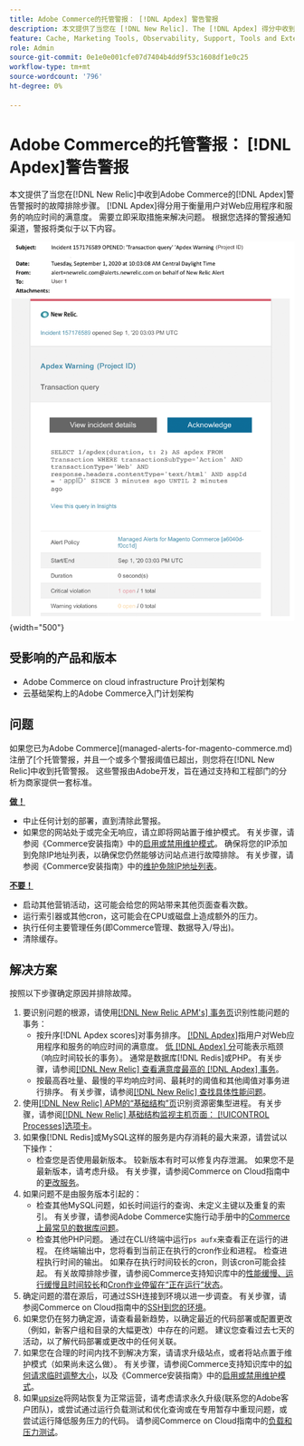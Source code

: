 ```yaml
---
title: Adobe Commerce的托管警报： [!DNL Apdex] 警告警报
description: 本文提供了当您在 [!DNL New Relic]. The [!DNL Apdex] 得分中收到Adobe Commerce的 [!DNL Apdex] 警告警报时适用的故障排除步骤，该得分用于衡量用户对Web应用程序和服务的响应时间的满意度。 需要立即采取措施来解决问题。
feature: Cache, Marketing Tools, Observability, Support, Tools and External Services
role: Admin
source-git-commit: 0e1e0e001cfe07d7404b4dd9f53c1608df1e0c25
workflow-type: tm+mt
source-wordcount: '796'
ht-degree: 0%

---
```



# Adobe Commerce的托管警报： [!DNL Apdex]警告警报

本文提供了当您在[!DNL New Relic]中收到Adobe Commerce的[!DNL Apdex]警告警报时的故障排除步骤。 [!DNL Apdex]得分用于衡量用户对Web应用程序和服务的响应时间的满意度。 需要立即采取措施来解决问题。 根据您选择的警报通知渠道，警报将类似于以下内容。

![apdex警告警报](../../assets/managed-alerts/apdex-warning-magento-managed.png){width="500"}

## 受影响的产品和版本

* Adobe Commerce on cloud infrastructure Pro计划架构
* 云基础架构上的Adobe Commerce入门计划架构

## 问题

如果您已为Adobe Commerce](managed-alerts-for-magento-commerce.md)注册了[个托管警报，并且一个或多个警报阈值已超出，则您将在[!DNL New Relic]中收到托管警报。 这些警报由Adobe开发，旨在通过支持和工程部门的分析为商家提供一套标准。

<u> **做！** </u>

* 中止任何计划的部署，直到清除此警报。
* 如果您的网站处于或完全无响应，请立即将网站置于维护模式。 有关步骤，请参阅《Commerce安装指南》中的[启用或禁用维护模式](https://experienceleague.adobe.com/en/docs/commerce-operations/installation-guide/tutorials/maintenance-mode)。 确保将您的IP添加到免除IP地址列表，以确保您仍然能够访问站点进行故障排除。 有关步骤，请参阅《Commerce安装指南》中的[维护免除IP地址列表](https://experienceleague.adobe.com/en/docs/commerce-operations/installation-guide/tutorials/maintenance-mode#maintain-the-list-of-exempt-ip-addresses)。

<u>**不要！**</u>

* 启动其他营销活动，这可能会给您的网站带来其他页面查看次数。
* 运行索引器或其他cron，这可能会在CPU或磁盘上造成额外的压力。
* 执行任何主要管理任务(即Commerce管理、数据导入/导出)。
* 清除缓存。

## 解决方案

按照以下步骤确定原因并排除故障。

1. 要识别问题的根源，请使用[[!DNL New Relic APM's] 事务页](https://docs.newrelic.com/docs/apm/applications-menu/monitoring/transactions-page-find-specific-performance-problems)识别性能问题的事务：
   * 按升序[!DNL Apdex scores]对事务排序。 [[!DNL Apdex]](https://docs.newrelic.com/docs/apm/new-relic-apm/apdex/apdex-measure-user-satisfaction)指用户对Web应用程序和服务的响应时间的满意度。 [低 [!DNL Apdex] 分](managed-alerts-for-magento-commerce-apdex-warning-alert.md)可能表示瓶颈（响应时间较长的事务）。 通常是数据库[!DNL Redis]或PHP。 有关步骤，请参阅[[!DNL New Relic] 查看满意度最高的 [!DNL Apdex] 事务](https://docs.newrelic.com/docs/apm/new-relic-apm/apdex/view-your-apdex-score#apdex-dissat)。
   * 按最高吞吐量、最慢的平均响应时间、最耗时的阈值和其他阈值对事务进行排序。 有关步骤，请参阅[[!DNL New Relic] 查找具体性能问题](https://docs.newrelic.com/docs/apm/applications-menu/monitoring/transactions-page-find-specific-performance-problems)。
1. 使用[[!DNL New Relic] APM的“基础结构”页](https://docs.newrelic.com/docs/infrastructure/infrastructure-ui-pages/infra-hosts-ui-page/)识别资源密集型进程。 有关步骤，请参阅[[!DNL New Relic] 基础结构监视主机页面： [!UICONTROL Processes]选项卡](https://docs.newrelic.com/docs/infrastructure/infrastructure-ui-pages/infra-hosts-ui-page/#processes)。
1. 如果像[!DNL Redis]或MySQL这样的服务是内存消耗的最大来源，请尝试以下操作：
   * 检查您是否使用最新版本。 较新版本有时可以修复内存泄漏。 如果您不是最新版本，请考虑升级。 有关步骤，请参阅Commerce on Cloud指南中的[更改服务](https://experienceleague.adobe.com/docs/commerce-cloud-service/user-guide/configure/service/services-yaml.html)。
1. 如果问题不是由服务版本引起的：
   * 检查其他MySQL问题，如长时间运行的查询、未定义主键以及重复的索引。 有关步骤，请参阅Adobe Commerce实施行动手册中的[Commerce上最常见的数据库问题](https://experienceleague.adobe.com/docs/commerce-operations/implementation-playbook/best-practices/maintenance/resolve-database-performance-issues.html)。
   * 检查其他PHP问题。 通过在CLI/终端中运行`ps aufx`来查看正在运行的进程。 在终端输出中，您将看到当前正在执行的cron作业和进程。 检查进程执行时间的输出。 如果存在执行时间较长的cron，则该cron可能会挂起。 有关故障排除步骤，请参阅Commerce支持知识库中的[性能缓慢、运行缓慢且时间较长](https://experienceleague.adobe.com/en/docs/commerce-knowledge-base/kb/troubleshooting/miscellaneous/slow-performance-slow-and-long-running-crons)和[Cron作业停留在“正在运行”状态](https://experienceleague.adobe.com/en/docs/commerce-knowledge-base/kb/troubleshooting/miscellaneous/cron-job-is-stuck-in-running-status)。
1. 确定问题的潜在源后，可通过SSH连接到环境以进一步调查。 有关步骤，请参阅Commerce on Cloud指南中的[SSH到您的环境](https://experienceleague.adobe.com/en/docs/commerce-cloud-service/user-guide/develop/secure-connections#ssh)。
1. 如果您仍在努力确定源，请查看最新趋势，以确定最近的代码部署或配置更改（例如，新客户组和目录的大幅更改）中存在的问题。 建议您查看过去七天的活动，以了解代码部署或更改中的任何关联。
1. 如果您在合理的时间内找不到解决方案，请请求升级站点，或者将站点置于维护模式（如果尚未这么做）。 有关步骤，请参阅Commerce支持知识库中的[如何请求临时调整大小](https://experienceleague.adobe.com/en/docs/commerce-knowledge-base/kb/how-to/how-to-request-temporary-magento-upsize)，以及《Commerce安装指南》中的[启用或禁用维护模式](https://experienceleague.adobe.com/en/docs/commerce-operations/installation-guide/tutorials/maintenance-mode)。
1. 如果[upsize](https://experienceleague.adobe.com/en/docs/commerce-knowledge-base/kb/how-to/how-to-request-temporary-magento-upsize)将网站恢复为正常运营，请考虑请求永久升级(联系您的Adobe客户团队)，或尝试通过运行负载测试和优化查询或在专用暂存中重现问题，或尝试运行降低服务压力的代码。 请参阅Commerce on Cloud指南中的[负载和压力测试](https://experienceleague.adobe.com/en/docs/commerce-cloud-service/user-guide/develop/test/staging-and-production#load-and-stress-testing)。
